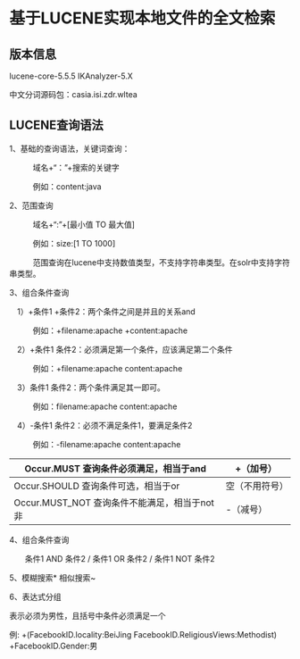 # 基于LUCENE实现本地文件的全文检索
## 版本信息
lucene-core-5.5.5 IKAnalyzer-5.X

中文分词源码包：casia.isi.zdr.wltea

## LUCENE查询语法
1、基础的查询语法，关键词查询：

　　　域名+“：”+搜索的关键字

　　　例如：content:java

2、范围查询

　　　域名+“:”+[最小值 TO 最大值]

　　　例如：size:[1 TO 1000]

　　　范围查询在lucene中支持数值类型，不支持字符串类型。在solr中支持字符串类型。

3、组合条件查询

　1）+条件1 +条件2：两个条件之间是并且的关系and

　　　例如：+filename:apache +content:apache

　2）+条件1 条件2：必须满足第一个条件，应该满足第二个条件

　　　例如：+filename:apache content:apache

　3）条件1 条件2：两个条件满足其一即可。

　　　例如：filename:apache content:apache

　4）-条件1 条件2：必须不满足条件1，要满足条件2

　　　例如：-filename:apache content:apache
 
 | Occur.MUST 查询条件必须满足，相当于and | +（加号） |
 | ------ | ------ |
 | Occur.SHOULD 查询条件可选，相当于or | 空（不用符号） |
 | Occur.MUST_NOT 查询条件不能满足，相当于not非 | -（减号） |
 
 4、组合条件查询
  
  　　条件1 AND 条件2 / 条件1 OR 条件2 / 条件1 NOT 条件2
  
 5、模糊搜索* 相似搜索~
  
 6、表达式分组
   
   表示必须为男性，且括号中条件必须满足一个
      
   例: +(FacebookID.locality:BeiJing FacebookID.ReligiousViews:Methodist) +FacebookID.Gender:男
      
